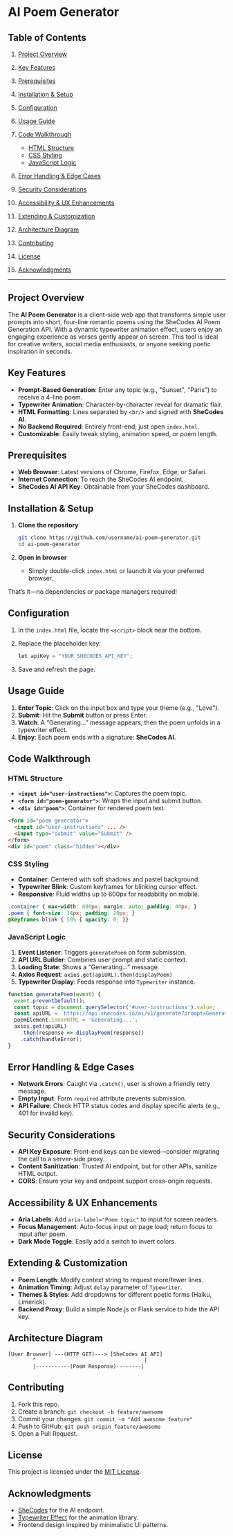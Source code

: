 # AI Poem Generator

## Table of Contents

1. [Project Overview](#project-overview)
2. [Key Features](#key-features)
3. [Prerequisites](#prerequisites)
4. [Installation & Setup](#installation--setup)
5. [Configuration](#configuration)
6. [Usage Guide](#usage-guide)
7. [Code Walkthrough](#code-walkthrough)

   * [HTML Structure](#html-structure)
   * [CSS Styling](#css-styling)
   * [JavaScript Logic](#javascript-logic)
8. [Error Handling & Edge Cases](#error-handling--edge-cases)
9. [Security Considerations](#security-considerations)
10. [Accessibility & UX Enhancements](#accessibility--ux-enhancements)
11. [Extending & Customization](#extending--customization)
12. [Architecture Diagram](#architecture-diagram)
13. [Contributing](#contributing)
14. [License](#license)
15. [Acknowledgments](#acknowledgments)

---

## Project Overview

The **AI Poem Generator** is a client-side web app that transforms simple user prompts into short, four-line romantic poems using the SheCodes AI Poem Generation API. With a dynamic typewriter animation effect, users enjoy an engaging experience as verses gently appear on screen. This tool is ideal for creative writers, social media enthusiasts, or anyone seeking poetic inspiration in seconds.

## Key Features

* **Prompt-Based Generation**: Enter any topic (e.g., "Sunset", "Paris") to receive a 4-line poem.
* **Typewriter Animation**: Character-by-character reveal for dramatic flair.
* **HTML Formatting**: Lines separated by `<br/>` and signed with **SheCodes AI**.
* **No Backend Required**: Entirely front-end; just open `index.html`.
* **Customizable**: Easily tweak styling, animation speed, or poem length.

## Prerequisites

* **Web Browser**: Latest versions of Chrome, Firefox, Edge, or Safari.
* **Internet Connection**: To reach the SheCodes AI endpoint.
* **SheCodes AI API Key**: Obtainable from your SheCodes dashboard.

## Installation & Setup

1. **Clone the repository**

   ```bash
   git clone https://github.com/username/ai-poem-generator.git
   cd ai-poem-generator
   ```

2. **Open in browser**

   * Simply double-click `index.html` or launch it via your preferred browser.

That’s it—no dependencies or package managers required!

## Configuration

1. In the `index.html` file, locate the `<script>` block near the bottom.
2. Replace the placeholder key:

   ```js
   let apiKey = "YOUR_SHECODES_API_KEY";
   ```
3. Save and refresh the page.

## Usage Guide

1. **Enter Topic**: Click on the input box and type your theme (e.g., "Love").
2. **Submit**: Hit the **Submit** button or press Enter.
3. **Watch**: A “Generating…” message appears, then the poem unfolds in a typewriter effect.
4. **Enjoy**: Each poem ends with a signature: **SheCodes AI**.

## Code Walkthrough

### HTML Structure

* **`<input id="user-instructions">`**: Captures the poem topic.
* **`<form id="poem-generator">`**: Wraps the input and submit button.
* **`<div id="poem">`**: Container for rendered poem text.

```html
<form id="poem-generator">
  <input id="user-instructions" ... />
  <input type="submit" value="Submit" />
</form>
<div id="poem" class="hidden"></div>
```

### CSS Styling

* **Container**: Centered with soft shadows and pastel background.
* **Typewriter Blink**: Custom keyframes for blinking cursor effect.
* **Responsive**: Fluid widths up to 600px for readability on mobile.

```css
.container { max-width: 600px; margin: auto; padding: 40px; }
.poem { font-size: 14px; padding: 20px; }
@keyframes blink { 50% { opacity: 0; }}
```

### JavaScript Logic

1. **Event Listener**: Triggers `generatePoem` on form submission.
2. **API URL Builder**: Combines user prompt and static context.
3. **Loading State**: Shows a “Generating…” message.
4. **Axios Request**: `axios.get(apiURL).then(displayPoem)`
5. **Typewriter Display**: Feeds response into `Typewriter` instance.

```js
function generatePoem(event) {
  event.preventDefault();
  const topic = document.querySelector('#user-instructions').value;
  const apiURL = `https://api.shecodes.io/ai/v1/generate?prompt=Generate a poem in English about ${topic}&context=${context}&key=${apiKey}`;
  poemElement.innerHTML = 'Generating...';
  axios.get(apiURL)
    .then(response => displayPoem(response))
    .catch(handleError);
}
```

## Error Handling & Edge Cases

* **Network Errors**: Caught via `.catch()`, user is shown a friendly retry message.
* **Empty Input**: Form `required` attribute prevents submission.
* **API Failure**: Check HTTP status codes and display specific alerts (e.g., 401 for invalid key).

## Security Considerations

* **API Key Exposure**: Front-end keys can be viewed—consider migrating the call to a server-side proxy.
* **Content Sanitization**: Trusted AI endpoint, but for other APIs, sanitize HTML output.
* **CORS**: Ensure your key and endpoint support cross-origin requests.

## Accessibility & UX Enhancements

* **Aria Labels**: Add `aria-label="Poem topic"` to input for screen readers.
* **Focus Management**: Auto-focus input on page load; return focus to input after poem.
* **Dark Mode Toggle**: Easily add a switch to invert colors.

## Extending & Customization

* **Poem Length**: Modify context string to request more/fewer lines.
* **Animation Timing**: Adjust `delay` parameter of `Typewriter`.
* **Themes & Styles**: Add dropdowns for different poetic forms (Haiku, Limerick).
* **Backend Proxy**: Build a simple Node.js or Flask service to hide the API key.

## Architecture Diagram

```
[User Browser] ---(HTTP GET)---> [SheCodes AI API]
        ^                                   |
        |-----------(Poem Response)--------|
```

## Contributing

1. Fork this repo.
2. Create a branch: `git checkout -b feature/awesome`
3. Commit your changes: `git commit -m "Add awesome feature"`
4. Push to GitHub: `git push origin feature/awesome`
5. Open a Pull Request.

## License

This project is licensed under the [MIT License](LICENSE).

## Acknowledgments

* [SheCodes](https://shecodes.io/) for the AI endpoint.
* [Typewriter Effect](https://github.com/tameemsafi/typewriterjs) for the animation library.
* Frontend design inspired by minimalistic UI patterns.
